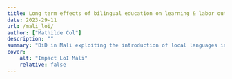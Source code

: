 ```yaml
---
title: Long term effects of bilingual education on learning & labor outcomes: Evidence from Mali
date: 2023-29-11
url: /mali_loi/
author: ["Mathilde Col"]
description: "" 
summary: "DiD in Mali exploiting the introduction of local languages in public primary education during the 1990s"
cover:
    alt: "Impact LoI Mali"
    relative: false
---
```




